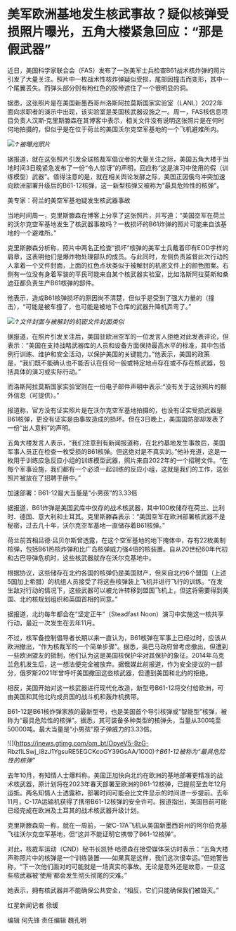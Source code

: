 # 美军欧洲基地发生核武事故？疑似核弹受损照片曝光，五角大楼紧急回应：“那是假武器”

近日，美国科学家联合会（FAS）发布了一张美军士兵检查B61战术核炸弹的照片引发了大量关注。照片中一枚战术性核炸弹疑似受损，尾部因撞击而变形，其中一个尾翼丢失。而弹头部分则有粉红色的胶带遮住了一个很明显的洞。

据悉，这张照片是在美国新墨西哥州洛斯阿拉莫斯国家实验室（LANL）2022年面向求职者的演示中出现，该实验室是美国核武器设施之一。周一，FAS核信息项目负责人汉斯·克里斯滕森在其博客中表示，相关文件没有说明这张照片是在何时何地拍摄的，但似乎是在位于荷兰的美国沃尔克空军基地的一个飞机避难所内。

![](https://inews.gtimg.com/om_bt/O4498pAdpqQrPnuWKBYJOuLa9nmk6Y9xYwgpGl_1kiigUAA/1000)_↑被曝光照片_

据报道，就在这张照片引发全球核裁军倡议者的大量关注之际，美国五角大楼于当地时间3日晚紧急发布了一份“令人惊讶”的声明，回应称“这是演习中使用的假（训练模型）武器”。值得注意的是，就在相关舆论发酵之际，美国正因俄乌冲突加速向欧洲部署升级后的B61-12核弹，这一新型核弹又被称为“最具危险性的核弹”。

美专家：荷兰的美空军基地疑发生核武器事故

当地时间周一，克里斯滕森在博客上分享了这张照片，并写道：“美国空军在荷兰的沃尔克空军基地发生了核武器事故吗？一枚损坏的B61炸弹的照片可能来自该基地的一个避难所。”

克里斯滕森分析称，照片中两名正检查“损坏”核弹的美军士兵戴着印有EOD字样的肩章，这表明他们是爆炸物处理部队的成员。与此同时，左侧负责监督此次行动的人拿着一个文件封面，上面的红色点状类似于被解封的机密文件上的颜色图案。右侧有一位没有身着军装的平民可能来自某个核武器实验室，比如洛斯阿拉莫斯和桑迪亚都负责生产B61核弹的部件。

他表示，造成B61核弹损坏的原因尚不清楚，但似乎是受到了强大力量的（撞击），“可能是被车撞了，也可能是被地下仓库的武器升降机弄弯了。”

![](https://inews.gtimg.com/om_bt/OZG2-XHrBHnmqTwDq0w9f_fgzZxRIOv87DbcCHZ6bFMVwAA/1000)_↑文件封面与被解封的机密文件封面类似_

据报道，在照片引发关注后，美国驻欧洲空军的一位发言人拒绝对此发表评论，但表示：“美国在支持战略武器库的人员和设备方面保持最高水平的标准，其中包括例行训练、维护和安全活动，以保护美国的关键能力。”他表示，美国的政策是，“我们既不能确认也不能否认在任何一般或特定地点存在或不存在核武器，包括具体的演习或实际行动。”

而洛斯阿拉莫斯国家实验室则在一份电子邮件声明中表示:“没有关于这张照片的额外信息（可提供）。”

报道称，官方没有证实照片是在沃尔克空军基地拍摄的，也没有证实受损武器是B61核弹，更没有证实是由事故造成的损坏。但在3日晚上，美国国防部却发表了一份“出人意料”的声明。

五角大楼发言人表示，“我们注意到有新闻报道称，在北约基地发生事故后，美国军事人员正在检查一枚受损的B61核弹。但这绝对是不真实的。”他补充道，这是一枚用于训练应急反应小组的训练模型武器，照片来自2022年的一个招聘文件。“在每个军事设施，我们都有一个必须一起训练的反应小组，这就是我们的工作，这张照片被放在了招聘手册中。”

加速部署：B61-12最大当量是“小男孩”的3.33倍

据报道，B61炸弹是美国武库中仅存的战术核武器，其中100枚储存在荷兰、比利时、德国、意大利和土耳其。克里斯滕森表示：“美国空军在欧洲部署核武器不是秘密，过去几十年，沃尔克空军基地一直储存着B61核弹。”

荷兰前首相吕德·吕贝尔斯曾透露，在这个空军基地的地下掩体中，存有22枚美制核弹，包括B61热核炸弹和比广岛核弹威力强4倍的核装置。自从20世纪60年代初和古巴导弹危机时，这些核武器就存在沃尔克基地中。

根据协议，这些储存在北约各国的核弹仍是美国财产，但来自北约6个盟国（上述5国加上希腊）的机组人员接受了将这些核弹装上飞机并进行飞行的训练。“在发生敌对行动的情况下，这些武器可以被允许转移到盟国飞机上，但这将需要得到美国、北约核规划组织和英国首相的同意。”

据报道，北约每年都会在“坚定正午”（Steadfast Noon）演习中实施这一核共享行动，最近一次发生在去年11月。

不过，核军备控制倡导者长期以来一直认为，B61核弹在军事上已经过时，应该从欧洲撤出，“作为核裁军的一个简单步骤”。据悉，奥巴马政府曾考虑撤出，但遭到一些欧洲盟友的抵制，他们认为这是美国核保护伞对其保护的象征。2014年乌克兰危机发生后，这一想法便完全被放弃。据俄媒此前报道，作为安全提议的一部分，俄罗斯2021年曾呼吁美国撤回这些核武器，但遭到美国和北约的拒绝。

相反，美国开始对这一核武器进行现代化改造，新型号B61-12将交付给欧洲，可由美国和其他北约成员国的战斗机和轰炸机携带。

B61-12是B61核炸弹家族的最新型号，也是美国首个导引核弹或“智能型”核弹，被称为“最具危险性的核弹”。据悉，其可装备多种类型的核弹头，当量从300吨至50000吨。最大当量是“小男孩”原子弹威力的3.33倍。

![](https://inews.gtimg.com/om_bt/OpyeV5-9zG-
RbzflLSwj_i8zJ1YgsuRE5EGCKcoGY39GsAA/1000)_↑B61-12被称为“最具危险性的核弹”_

去年10月，有知情人士爆料称，美国正加快向北约在欧洲的基地部署更精准的战术核武器，原计划将在2023年春天部署至欧洲的B61-12核弹，已提前至去年12月运抵。两名知情人士透露称，部署时间可能会比文件显示的时间进一步提前。去年11月，C-17A运输机获得了携带B61-12核弹的安全许可。报道指出，美国目前可能已经完成在欧洲及土耳其的战术核武器升级计划。

克里斯滕森周一称，就在一周前，一架C-17A飞机从美国新墨西哥州的阿尔伯克基飞往沃尔克空军基地，但“这并不能证明它携带了B61-12核弹”。

对此，核裁军运动（CND）秘书长凯特·哈德森在接受媒体采访时表示：“五角大楼声称照片中的核弹是一个训练装置——如果真是这样，我们这次很幸运。”但她警告称，“下一次他们面对的可能就是一场真实的事故。无论是意外还是故意，一旦这些核武器被‘使用’都会发生彻头彻尾的灾难。”

她表示，拥有核武器并不能确保公共安全，“相反，它们只能确保我们被毁灭。”

红星新闻记者 徐缓

编辑 何先锋 责任编辑 魏孔明

